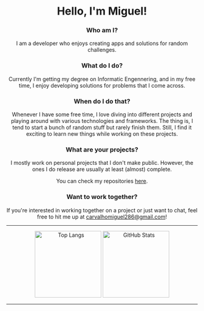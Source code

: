 <div align="center">

# Hello, I'm Miguel!

### Who am I?

I am a developer who enjoys creating apps and solutions for random challenges.

### What do I do?

Currently I'm getting my degree on Informatic Engennering, and in my free time, I enjoy developing solutions for problems that I come across.

### When do I do that?

Whenever I have some free time, I love diving into different projects and playing around with various technologies and frameworks. The thing is, I tend to start a bunch of random stuff but rarely finish them. Still, I find it exciting to learn new things while working on these projects.

### What are your projects?

I mostly work on personal projects that I don't make public. However, the ones I do release are usually at least (almost) complete.

You can check my repositories [here](https://github.com/Carvalho286?tab=repositories).

### Want to work together?

If you're interested in working together on a project or just want to chat, feel free to hit me up at [carvalhomiguel286@gmail.com](mailto:carvalhomiguel286@gmail.com)!

</div>

---

<div align="center">
  <p align="center">
    <img src="https://github-readme-stats.vercel.app/api/top-langs/?username=Carvalho286&layout=compact&theme=rose_pine" alt="Top Langs" height="175">
    <img src="https://github-readme-stats.vercel.app/api?username=Carvalho286&show_icons=true&theme=rose_pine" alt="GitHub Stats" height="175">
  </p>
</div>

---
